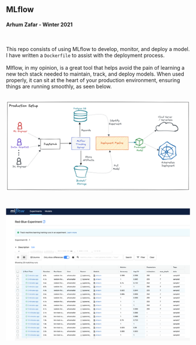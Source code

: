## MLflow

#### Arhum Zafar - Winter 2021
<br>


This repo consists of using MLflow to develop, monitor, and deploy a model. I have written a `Dockerfile` to assist with the deployment process.
<br>
<br>
Mlflow, in my opinion, is a great tool that helps avoid the pain of learning a new tech stack needed to maintain, track, and deploy models. When used properly, it can sit at the heart of your production environment, ensuring things are running smoothly, as seen below.
<br>
<br>

<p align="center">
  <img src="chart.png" width="1300"/>
</p>

<br>

<p align="center">
  <img src="ss.png" width="1300"/>
</p>

